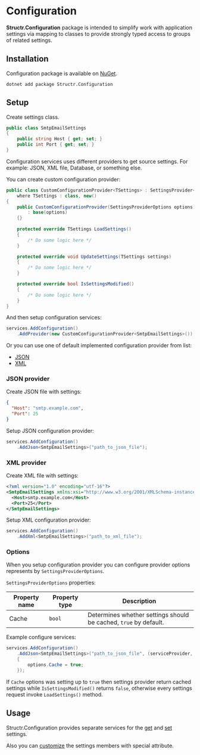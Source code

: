 # Configuration

**Structr.Configuration** package is intended to simplify work with application settings via mapping to classes to provide strongly typed access to groups of related settings. 

## Installation

Configuration package is available on [NuGet](https://www.nuget.org/packages/Structr.Configuration/).

```
dotnet add package Structr.Configuration
```

## Setup

Create settings class.

```csharp
public class SmtpEmailSettings
{
    public string Host { get; set; }
    public int Port { get; set; }
}
```

Configuration services uses different providers to get source settings. For example: JSON, XML file, Database, or something else.

You can create custom configuration provider:

```csharp
public class CustomConfigurationProvider<TSettings> : SettingsProvider<TSettings>
    where TSettings : class, new()
{
    public CustomConfigurationProvider(SettingsProviderOptions options) 
        : base(options) 
    {}
    
    protected override TSettings LoadSettings()
    {
        /* Do some logic here */
    }

    protected override void UpdateSettings(TSettings settings)
    {
        /* Do some logic here */
    }

    protected override bool IsSettingsModified()
    {
        /* Do some logic here */
    }
}
```

And then setup configuration services:

```csharp
services.AddConfiguration()
    .AddProvider(new CustomConfigurationProvider<SmtpEmailSettings>());
```

Or you can use one of default implemented configuration provider from list:

* [JSON](#json-provider)
* [XML](#xml-provider)

### JSON provider

Create JSON file with settings:

```json
{
  "Host": "smtp.example.com",
  "Port": 25
}
```

Setup JSON configuration provider:

```csharp
services.AddConfiguration()
    .AddJson<SmtpEmailSettings>("path_to_json_file");
```

### XML provider

Create XML file with settings: 

```xml
<?xml version="1.0" encoding="utf-16"?>
<SmtpEmailSettings xmlns:xsi="http://www.w3.org/2001/XMLSchema-instance" xmlns:xsd="http://www.w3.org/2001/XMLSchema">
  <Host>smtp.example.com</Host>
  <Port>25</Port>
</SmtpEmailSettings>
```

Setup XML configuration provider:

```csharp
services.AddConfiguration()
    .AddXml<SmtpEmailSettings>("path_to_xml_file");
```

### Options

When you setup configuration provider you can configure provider options represents by `SettingsProviderOptions`.

`SettingsProviderOptions` properties:

| Property name | Property type | Description |
| --- | --- | --- |
| Cache | `bool` | Determines whether settings should be cached, `true` by default. |

Example configure services:

```csharp
services.AddConfiguration()
    .AddJson<SmtpEmailSettings>("path_to_json_file", (serviceProvider, options) =>
    {
        options.Cache = true;
    });
```

If `Cache` options was setting up to `true` then settings provider return cached settings while `IsSettingsModified()` returns `false`, otherwise every settings request invoke `LoadSettings()` method. 

## Usage

Structr.Configuration provides separate services for the [get](Get-settings.md) and [set](Set-settings.md) settings.

Also you can [customize](Customization.md) the settings members with special attribute.